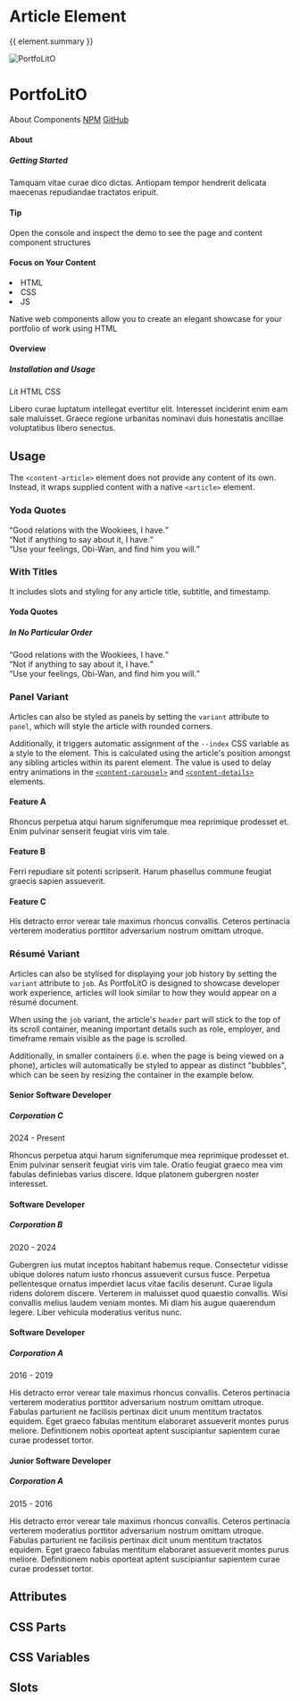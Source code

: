 <script setup>
import {inject} from "vue";
const element = inject("manifest").for("content", "article");
</script>

<style scoped>
q {
  display: block;
}

.demo {
  content-article {
    --header-borderColor: var(--vp-c-neutral);
  }

  &.panel {
    & :deep(.content) {
      display: flex;
      flex-wrap: wrap;
      margin: 0;
      padding: 16px;
      gap: 16px;
      background: radial-gradient(#324fff, #283198);
      border-top-left-radius: 10px;
      border-top-right-radius: 10px;
    }
    
    content-article {
      --content-textColor: #fafafa;
      min-width: 250px;
      flex: 1;
    }
  }
  
  &.job {
    & :deep(.content) {
      height: 480px;
      overflow-x: scroll;
      box-shadow: 0 0 1px 0;
      border-radius: 2px;
      min-width: 400px;
      
      @media (max-width: 480px) {
        zoom: 50%;
        line-height: 1.5;
      }
    }

    content-article {
      --header-bgColor: var(--vp-c-divider);
    }
  }
}
</style>

# Article Element

{{ element.summary }}

<demo static class="scale overview">
  <page-header class="blur">
    <page-logo>
      <img src="/logo.svg" alt="PortfoLitO" />
      <h1 slot="headings">PortfoLitO</h1>
    </page-logo>
    <page-nav>
      <a>About</a>
      <a>Components</a>
      <a slot="socials" href="https://www.npmjs.com">NPM</a>
      <a slot="socials" href="https://github.com">GitHub</a>
    </page-nav>
  </page-header>
  <page-main>
    <content-hero slot="hero" class="blur"></content-hero>
    <content-section variant="grid">
      <content-article class="focus rounded">
        <h4 slot="title">About</h4>
        <h5 slot="subtitle">Getting Started</h5>
        <p>Tamquam vitae curae dico dictas. Antiopam tempor hendrerit delicata maecenas repudiandae tractatos eripuit.</p>
      </content-article>
      <content-article variant="panel" class="focus rounded">
        <h4>Tip</h4>
        <p>Open the console and inspect the demo to see the page and content component structures</p>
      </content-article>
      <content-article variant="panel" class="focus rounded">
        <h4 slot="title">Focus on Your Content</h4>
        <content-languages slot="tags">
          <li value="50">HTML</li>
          <li value="40">CSS</li>
          <li title="JavaScript" value="10">JS</li>
        </content-languages>
        <p>Native web components allow you to create an elegant showcase for your portfolio of work using HTML</p>
      </content-article>
      <content-article class="focus rounded">
        <h4 slot="title">Overview</h4>
        <h5 slot="subtitle">Installation and Usage</h5>
        <content-topics slot="tags" variant="tile">
          <content-badge color="teal">Lit</content-badge>
          <content-badge color="red">HTML</content-badge>
          <content-badge color="purple">CSS</content-badge>
        </content-topics>
        <p>Libero curae luptatum intellegat evertitur elit. Interesset inciderint enim eam sale maluisset. Graece regione urbanitas nominavi duis honestatis ancillae voluptatibus libero senectus.</p>
      </content-article>
    </content-section>
  </page-main>
  <page-footer class="blur"></page-footer>
</demo>

## Usage

The `<content-article>` element does not provide any content of its own.
Instead, it wraps supplied content with a native `<article>` element.

<demo>
  <content-article>
    <h3>Yoda Quotes</h3>
    <q>Good relations with the Wookiees, I have.</q>
    <q>Not if anything to say about it, I have.</q>
    <q>Use your feelings, Obi-Wan, and find him you will.</q>
  </content-article>
</demo>

### With Titles

It includes slots and styling for any article title, subtitle, and timestamp.

<demo>
  <content-article>
    <h4 slot="title">Yoda Quotes</h4>
    <h5 slot="subtitle">In No Particular Order</h5>
    <q>Good relations with the Wookiees, I have.</q>
    <q>Not if anything to say about it, I have.</q>
    <q>Use your feelings, Obi-Wan, and find him you will.</q>
  </content-article>
</demo>

### Panel Variant

Articles can also be styled as panels by setting the `variant` attribute to `panel`, which will style the article with rounded corners.

Additionally, it triggers automatic assignment of the `--index` CSS variable as a style to the element.
This is calculated using the article's position amongst any sibling articles within its parent element.
The value is used to delay entry animations in the [`<content-carousel>`](./carousel) and [`<content-details>`](./details) elements.

<demo class="panel">
  <content-article variant="panel">
    <h4>Feature A</h4>
    <p>
      Rhoncus perpetua atqui harum signiferumque mea reprimique prodesset et.
      Enim pulvinar senserit feugiat viris vim tale.
    </p>
  </content-article>
  <content-article variant="panel">
    <h4>Feature B</h4>
    <p>
      Ferri repudiare sit potenti scripserit.
      Harum phasellus commune feugiat graecis sapien assueverit.
    </p>
  </content-article>
  <content-article variant="panel">
    <h4>Feature C</h4>
    <p>
      His detracto error verear tale maximus rhoncus convallis.
      Ceteros pertinacia verterem moderatius porttitor adversarium nostrum omittam utroque.
    </p>
  </content-article>
  <template #source>
    <style>
      section {
        display: flex;
        flex-wrap: wrap;
        padding: 16px;
        gap: 16px;
        background: radial-gradient(#324fff, #283198);
      }
      content-article {
        --content-textColor: #fafafa;
        min-width: 200px;
        flex: 1;
      }
    </style>
    <section>
      {{preview}}
    </section>
  </template>
</demo>

### Résumé Variant

Articles can also be stylised for displaying your job history by setting the `variant` attribute to `job`.
As PortfoLitO is designed to showcase developer work experience, articles will look similar to how they would appear on a résumé document.  

When using the `job` variant, the article's `header` part will stick to the top of its scroll container,
meaning important details such as role, employer, and timeframe remain visible as the page is scrolled.

Additionally, in smaller containers (i.e. when the page is being viewed on a phone), articles will automatically
be styled to appear as distinct "bubbles", which can be seen by resizing the container in the example below.

<demo class="job resizable">
  <content-article variant="job">
    <h4 slot="title">Senior Software Developer</h4>
    <h5 slot="subtitle">Corporation C</h5>
    <div slot="timestamp">2024 - Present</div>
    <p>
      Rhoncus perpetua atqui harum signiferumque mea reprimique prodesset et.
      Enim pulvinar senserit feugiat viris vim tale.
      Oratio feugiat graeco mea vim fabulas definiebas varius discere.
      Idque platonem gubergren noster interesset.
    </p>
  </content-article>
  <content-article variant="job">
    <h4 slot="title">Software Developer</h4>
    <h5 slot="subtitle">Corporation B</h5>
    <div slot="timestamp">2020 - 2024</div>
    <p>
      Gubergren ius mutat inceptos habitant habemus reque.
      Consectetur vidisse ubique dolores natum iusto rhoncus assueverit cursus fusce.
      Perpetua pellentesque ornatus imperdiet lacus vitae facilis deserunt.
      Curae ligula ridens dolorem discere. Verterem in maluisset quod quaestio convallis.
      Wisi convallis melius laudem veniam montes. Mi diam his augue quaerendum legere. 
      Liber vehicula moderatius veritus nunc.
    </p>
  </content-article>
  <content-article variant="job">
    <h4 slot="title">Software Developer</h4>
    <h5 slot="subtitle">Corporation A</h5>
    <div slot="timestamp">2016 - 2019</div>
    <p>
      His detracto error verear tale maximus rhoncus convallis.
      Ceteros pertinacia verterem moderatius porttitor adversarium nostrum omittam utroque.
      Fabulas parturient ne facilisis pertinax dicit unum mentitum tractatos equidem.
      Eget graeco fabulas mentitum elaboraret assueverit montes purus meliore.
      Definitionem nobis oporteat aptent suscipiantur sapientem curae curae prodesset tortor.
    </p>
  </content-article>
  <content-article variant="job">
    <h4 slot="title">Junior Software Developer</h4>
    <h5 slot="subtitle">Corporation A</h5>
    <div slot="timestamp">2015 - 2016</div>
    <p>
      His detracto error verear tale maximus rhoncus convallis.
      Ceteros pertinacia verterem moderatius porttitor adversarium nostrum omittam utroque.
      Fabulas parturient ne facilisis pertinax dicit unum mentitum tractatos equidem.
      Eget graeco fabulas mentitum elaboraret assueverit montes purus meliore.
      Definitionem nobis oporteat aptent suscipiantur sapientem curae curae prodesset tortor.
    </p>
  </content-article>
</demo>

## Attributes

<declaration :rows="element.attributes" />

## CSS Parts

<declaration :rows="element.cssParts" />

## CSS Variables

<declaration :rows="element.cssProperties" />

## Slots

<declaration :rows="element.slots" />